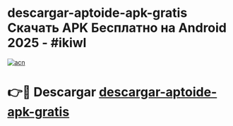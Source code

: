 # descargar-aptoide-apk-gratis Скачать APK Бесплатно на Android 2025 - #ikiwl

[![acn](https://github.com/user-attachments/assets/0f9c940e-d8b0-45ae-aac7-cd30a18b3e1c)](https://apps.freeplayer.one?title=descargar-aptoide-apk-gratis&ref=9RF)

# 👉🔴 Descargar [descargar-aptoide-apk-gratis](https://apps.freeplayer.one?title=descargar-aptoide-apk-gratis&ref=9RF)